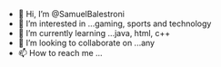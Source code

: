 - 👋 Hi, I’m @SamuelBalestroni
- 👀 I’m interested in ...gaming, sports and technology
- 🌱 I’m currently learning ...java, html, c++
- 💞️ I’m looking to collaborate on ...any
- 📫 How to reach me ...

<!---
SamuelBalestroni/SamuelBalestroni is a ✨ special ✨ repository because its `README.md` (this file) appears on your GitHub profile.
You can click the Preview link to take a look at your changes.
--->
